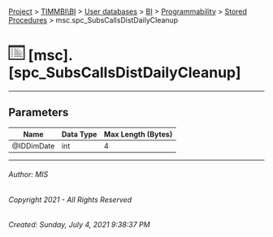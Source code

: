 #### 

[Project](../../../../../index.md) > [TIMMBI\\BI](../../../../index.md) > [User databases](../../../index.md) > [BI](../../index.md) > [Programmability](../index.md) > [Stored Procedures](Stored_Procedures.md) > msc.spc_SubsCallsDistDailyCleanup

# ![Stored Procedures](../../../../../Images/StoredProcedure32.png) [msc].[spc_SubsCallsDistDailyCleanup]

---

## <a name="#parameters"></a>Parameters

| Name | Data Type | Max Length (Bytes) |
|---|---|---|
| @IDDimDate | int | 4 |


---

###### Author:  MIS

###### Copyright 2021 - All Rights Reserved

###### Created: Sunday, July 4, 2021 9:38:37 PM

